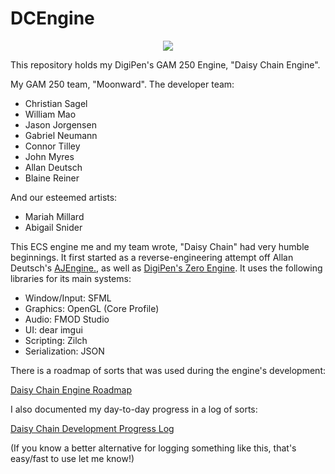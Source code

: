 # DCEngine


<p align="center">
<img src="https://i.imgur.com/eUZAy7w.png"/> 
</p>

This repository holds my DigiPen's GAM 250 Engine, "Daisy Chain Engine". 
 
My GAM 250 team, "Moonward". The developer team:
- Christian Sagel
- William Mao
- Jason Jorgensen
- Gabriel Neumann
- Connor Tilley
- John Myres
- Allan Deutsch
- Blaine Reiner

And our esteemed artists:
- Mariah Millard
- Abigail Snider

This ECS engine me and my team wrote, "Daisy Chain" had very humble beginnings. It first started as a reverse-engineering attempt off Allan Deutsch's [AJEngine.](https://github.com/Masstronaut/aljeengine), as well as [DigiPen's Zero Engine](http://zero.digipen.edu/). It uses the following libraries for its main systems:
- Window/Input: SFML
- Graphics: OpenGL (Core Profile)
- Audio: FMOD Studio
- UI: dear imgui
- Scripting: Zilch
- Serialization: JSON

There is a roadmap of sorts that was used during the engine's development:

[Daisy Chain Engine Roadmap](https://trello.com/b/vDmSAbFm/daisy-chain-engine-roadmap)

I also documented my day-to-day progress in a log of sorts:

[Daisy Chain Development Progress Log](https://docs.google.com/spreadsheets/d/1owN00AVVGzIan5TGH_BJrXHaZ0YIHjNjQBijRDP-hFw/edit?usp=sharing)

(If you know a better alternative for logging something like this, that's easy/fast to use let me know!)

